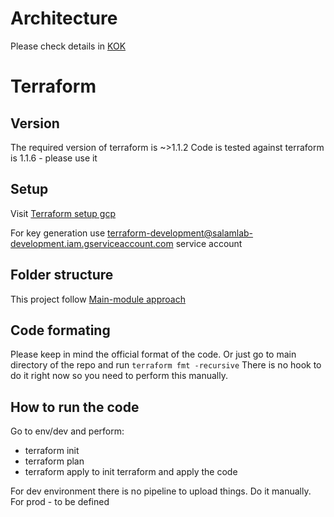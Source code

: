 # Architecture

Please check details in [KOK](https://github.com/KoalicjaOtwartyKrakow/kokon)

# Terraform

## Version

The required version of terraform is ~>1.1.2
Code is tested against terraform is 1.1.6 - please use it

## Setup

Visit [Terraform setup gcp](https://learn.hashicorp.com/tutorials/terraform/google-cloud-platform-build?in=terraform/gcp-get-started#set-up-gcp)

For key generation use terraform-development@salamlab-development.iam.gserviceaccount.com service account

## Folder structure

This project follow [Main-module approach](https://dev.to/piotrgwiazda/main-module-approach-for-handling-multiple-environments-in-terraform-1oln)

## Code formating

Please keep in mind the official format of the code. Or just go to main directory of the repo and run
```terraform fmt -recursive```
There is no hook to do it right now so you need to perform this manually.

## How to run the code

Go to env/dev and perform:
- terraform init
- terraform plan
- terraform apply
to init terraform and apply the code

For dev environment there is no pipeline to upload things. Do it manually.
For prod - to be defined
